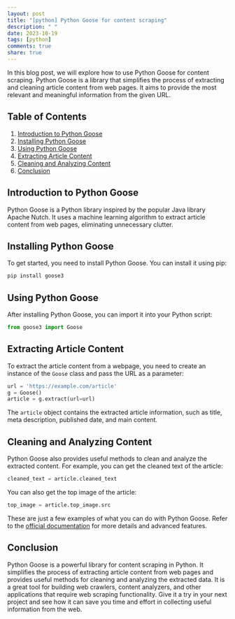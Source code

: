 ```yaml
---
layout: post
title: "[python] Python Goose for content scraping"
description: " "
date: 2023-10-19
tags: [python]
comments: true
share: true
---
```


In this blog post, we will explore how to use Python Goose for content scraping. Python Goose is a library that simplifies the process of extracting and cleaning article content from web pages. It aims to provide the most relevant and meaningful information from the given URL.

## Table of Contents
1. [Introduction to Python Goose](#introduction-to-python-goose)
2. [Installing Python Goose](#installing-python-goose)
3. [Using Python Goose](#using-python-goose)
4. [Extracting Article Content](#extracting-article-content)
5. [Cleaning and Analyzing Content](#cleaning-and-analyzing-content)
6. [Conclusion](#conclusion)

## Introduction to Python Goose
Python Goose is a Python library inspired by the popular Java library Apache Nutch. It uses a machine learning algorithm to extract article content from web pages, eliminating unnecessary clutter.

## Installing Python Goose
To get started, you need to install Python Goose. You can install it using pip:

```bash
pip install goose3
```

## Using Python Goose
After installing Python Goose, you can import it into your Python script:

```python
from goose3 import Goose
```

## Extracting Article Content
To extract the article content from a webpage, you need to create an instance of the `Goose` class and pass the URL as a parameter:

```python
url = 'https://example.com/article'
g = Goose()
article = g.extract(url=url)
```

The `article` object contains the extracted article information, such as title, meta description, published date, and main content.

## Cleaning and Analyzing Content
Python Goose also provides useful methods to clean and analyze the extracted content. For example, you can get the cleaned text of the article:

```python
cleaned_text = article.cleaned_text
```

You can also get the top image of the article:

```python
top_image = article.top_image.src
```

These are just a few examples of what you can do with Python Goose. Refer to the [official documentation](https://github.com/goose3/goose3) for more details and advanced features.

## Conclusion
Python Goose is a powerful library for content scraping in Python. It simplifies the process of extracting article content from web pages and provides useful methods for cleaning and analyzing the extracted data. It is a great tool for building web crawlers, content analyzers, and other applications that require web scraping functionality. Give it a try in your next project and see how it can save you time and effort in collecting useful information from the web.